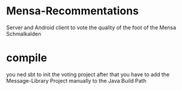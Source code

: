 Mensa-Recommentations
=====================

Server and Android client to vote the quality of the foot of the Mensa Schmalkalden

# compile
you ned sbt to init the voting project
after that you have to add the Message-Library Project manually to the Java Build Path
